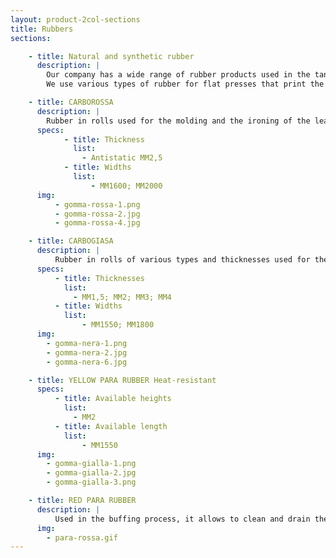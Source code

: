 ```yaml
---
layout: product-2col-sections
title: Rubbers
sections:

    - title: Natural and synthetic rubber
      description: |
        Our company has a wide range of rubber products used in the tanning industry. Each one of them has a different use.
        We use various types of rubber for flat presses that print the leather, both natural and synthetic, available in various compounds and lengths, for the different customer applications. We also have rubbers to make staking machines carpets and rubbers used in the pbuffing process, to clean the buffing paper, allowing then to use less sheets.

    - title: CARBOROSSA
      description: |
        Rubber in rolls used for the molding and the ironing of the leather.
      specs:
            - title: Thickness
              list:
                - Antistatic MM2,5
            - title: Widths
              list:
                  - MM1600; MM2000
      img:
          - gomma-rossa-1.png
          - gomma-rossa-2.jpg
          - gomma-rossa-4.jpg

    - title: CARBOGIASA
      description: |
          Rubber in rolls of various types and thicknesses used for the molding of the leather. Among these we have the original Carboten antistatic sheet, heat resistant and solvent resistant, to withstand high temperatures and pressures.
      specs:
          - title: Thicknesses
            list:
              - MM1,5; MM2; MM3; MM4
          - title: Widths
            list:
                - MM1550; MM1800
      img:
        - gomma-nera-1.png
        - gomma-nera-2.jpg
        - gomma-nera-6.jpg

    - title: YELLOW PARA RUBBER Heat-resistant
      specs:
          - title: Available heights
            list:
              - MM2
          - title: Available length
            list:
                - MM1550
      img:
        - gomma-gialla-1.png
        - gomma-gialla-2.jpg
        - gomma-gialla-3.png

    - title: RED PARA RUBBER
      description: |
          Used in the buffing process, it allows to clean and drain the paper, thus saving additional cuts or strips of buffing paper.
      img:
        - para-rossa.gif
---
```

